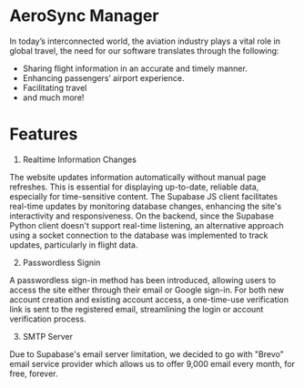 # AeroSync Manager
In today’s interconnected world, the aviation
industry plays a vital role in global travel, the need
for our software translates through the following:
- Sharing flight information in an accurate and
timely manner.
- Enhancing passengers’ airport experience.
- Facilitating travel
- and much more!

# Features
1. Realtime Information Changes

The website updates information automatically without manual page refreshes. This is essential for displaying up-to-date, reliable data, especially for time-sensitive content. The Supabase JS client facilitates real-time updates by monitoring database changes, enhancing the site's interactivity and responsiveness. On the backend, since the Supabase Python client doesn't support real-time listening, an alternative approach using a socket connection to the database was implemented to track updates, particularly in flight data.

2. Passwordless Signin

A passwordless sign-in method has been introduced, allowing users to access the site either through their email or Google sign-in. For both new account creation and existing account access, a one-time-use verification link is sent to the registered email, streamlining the login or account verification process.

3. SMTP Server

Due to Supabase's email server limitation, we decided to go with "Brevo" email service provider which allows us to offer 9,000 email every month, for free, forever.
